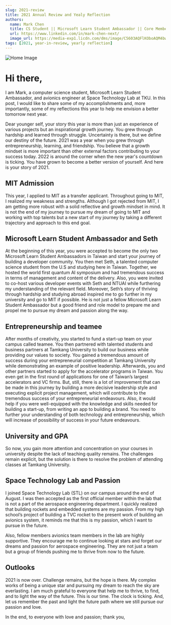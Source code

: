 ```yaml
---
slug: 2021-review
title: 2021 Annual Review and Yealy Reflection
authors:
  name: Mark Chen
  title: CS Student || Microsoft Learn Student Ambassador || Core Member of Google Developer Student Club || Engineer at Space Technology Lab, Tamkang University || Content Creator
  url: https://www.linkedin.com/in/mark-chen-next/
  image_url: https://media-exp1.licdn.com/dms/image/C5603AQFlKOboAQM4bw/profile-displayphoto-shrink_400_400/0/1613564874796?e=2147483647&v=beta&t=mrs-DjhMRgtu63noCQYAsxjWa6epl-CVGUiluvrmxug
tags: [2021, year-in-review, yearly reflection]
---
```


![Home Image](https://images.unsplash.com/photo-1479334053136-4dcabc560c9a?ixlib=rb-1.2.1&ixid=MnwxMjA3fDB8MHxwaG90by1wYWdlfHx8fGVufDB8fHx8&auto=format&fit=crop&w=1170&q=80)

# Hi there,

I am Mark, a computer science student, Microsoft Learn Student Ambassador, and avionics engineer at Space Technology Lab at TKU. In this post, I would like to share some of my accomplishments and, more importantly, some of my reflections this year to help me envision a better tomorrow next year.

Dear younger self, your story this year is more than just an experience of various projects but an inspirational growth journey. You grew through hardship and learned through struggle. Uncertainty is there, but we define our destiny of the future. 2021 was a year when you grew through entrepreneurship, learning, and friendship. You believe that a growth mindset is more important than other external factors contributing to your success today. 2022 is around the corner when the new year's countdown is ticking. You have grown to become a better version of yourself. And here is your story of 2021.

## MIT Admission

This year, I applied to MIT as a transfer applicant. Throughout going to MIT, I realized my weakness and strengths. Although I got rejected from MIT, I am getting more robust with a solid reflective and growth mindset in mind. It is not the end of my journey to pursue my dream of going to MIT and working with top talents but a new start of my journey by taking a different trajectory and approach to this end goal.

## Microsoft Learn Student Ambassador and Seth

At the beginning of this year, you were accepted to become the only two Microsoft Learn Student Ambassadors in Taiwan and start your journey of building a developer community. You then met Seth, a talented computer science student from the U.S and studying here in Taiwan. Together, we hosted the world first quantum AI symposium and had tremendous success in terms of management and content of the delivery. Also, you were invited to co-host various developer events with Seth and NTUAI while furthering my understanding of the relevant field. Moreover, Seth’s story of thriving through hardship and studying abroad inspired me to go further in my university and go to MIT if possible. He is not just a fellow Microsoft Learn Student Ambassador but a good friend and role model to prepare me and propel me to pursue my dream and passion along the way.

## Entrepreneurship and teamee

After months of creativity, you started to fund a start-up team on your campus called teamee. You then partnered with talented students and business partners at Tamkang University to build our business while providing our values to society. You gained a tremendous amount of success during your entrepreneurial competition at Tamkang University while demonstrating an example of positive leadership. Afterwards, you and other partners started to apply for the accelerator programs in Taiwan. You even get in the first round of applications for one of Taiwan’s largest accelerators and VC firms. But, still, there is a lot of improvement that can be made in this journey by building a more decisive leadership style and executing explicit project management, which will contribute to the tremendous success of your entrepreneurial endeavours. Also, it would help if you were well-equipped with the knowledge and skills needed for building a start-up, from writing an app to building a brand. You need to further your understanding of both technology and entrepreneurship, which will increase of possibility of success in your future endeavours.

## University and GPA

So now, you gain more attention and concentration on your courses in university despite the lack of teaching quality remains. The challenges remain explicit, but the solution is there to resolve the problem of attending classes at Tamkang University. 

## Space Technology Lab and Passion

I joined Space Technology Lab (STL) on our campus around the end of August. I was then accepted as the first official member within the lab that is not a part of the aerospace engineering department. I quickly realized that building rockets and embedded systems are my passion. From my high school’s project of building a TVC rocket to the present work of building an avionics system, it reminds me that this is my passion, which I want to pursue in the future.

Also, fellow members avionics team members in the lab are highly supportive. They encourage me to continue looking at stars and forget our dreams and passion for aerospace engineering. They are not just a team but a group of friends pushing me to thrive from now to the future.

## Outlooks

2021 is now over. Challenge remains, but the hope is there. My complex works of being a unique star and pursuing my dream to reach the sky are everlasting. I am much grateful to everyone that help me to thrive, to find, and to light the way of the future. This is our time. The clock is ticking. And, let us remember the past and light the future path where we still pursue our passion and love.

In the end, to everyone with love and passion; thank you, 